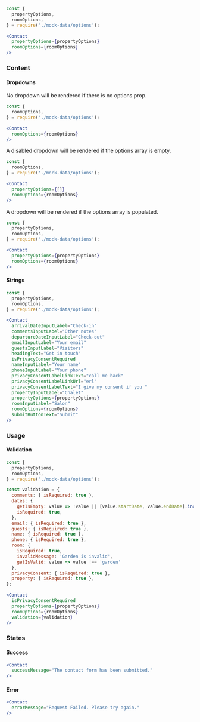 ```jsx
const {
  propertyOptions,
  roomOptions,
} = require('./mock-data/options');

<Contact
  propertyOptions={propertyOptions}
  roomOptions={roomOptions}
/>
```

### Content


#### Dropdowns

No dropdown will be rendered if there is no options prop.

```jsx
const {
  roomOptions,
} = require('./mock-data/options');

<Contact
  roomOptions={roomOptions}
/>
```

A disabled dropdown will be rendered if the options array is empty.

```jsx
const {
  roomOptions,
} = require('./mock-data/options');

<Contact
  propertyOptions={[]}
  roomOptions={roomOptions}
/>
```

A dropdown will be rendered if the options array is populated.

```jsx
const {
  propertyOptions,
  roomOptions,
} = require('./mock-data/options');

<Contact
  propertyOptions={propertyOptions}
  roomOptions={roomOptions}
/>
```

#### Strings

```jsx
const {
  propertyOptions,
  roomOptions,
} = require('./mock-data/options');

<Contact
  arrivalDateInputLabel="Check-in"
  commentsInputLabel="Other notes"
  departureDateInputLabel="Check-out"
  emailInputLabel="Your email"
  guestsInputLabel="Visitors"
  headingText="Get in touch"
  isPrivacyConsentRequired
  nameInputLabel="Your name"
  phoneInputLabel="Your phone"
  privacyConsentLabelLinkText="call me back"
  privacyConsentLabelLinkUrl="erl"
  privacyConsentLabelText="I give my consent if you "
  propertyInputLabel="Chalet"
  propertyOptions={propertyOptions}
  roomInputLabel="Salon"
  roomOptions={roomOptions}
  submitButtonText="Submit"
/>
```

### Usage

#### Validation

```jsx
const {
  propertyOptions,
  roomOptions,
} = require('./mock-data/options');

const validation = {
  comments: { isRequired: true },
  dates: {
    getIsEmpty: value => !value || [value.startDate, value.endDate].includes(null),
    isRequired: true,
  },
  email: { isRequired: true },
  guests: { isRequired: true },
  name: { isRequired: true },
  phone: { isRequired: true },
  room: {
    isRequired: true,
    invalidMessage: 'Garden is invalid',
    getIsValid: value => value !== 'garden'
  },
  privacyConsent: { isRequired: true },
  property: { isRequired: true },
};

<Contact
  isPrivacyConsentRequired
  propertyOptions={propertyOptions}
  roomOptions={roomOptions}
  validation={validation}
/>
```

### States

#### Success

```jsx
<Contact
  successMessage="The contact form has been submitted."
/>
```

#### Error

```jsx
<Contact
  errorMessage="Request Failed. Please try again."
/>
```
